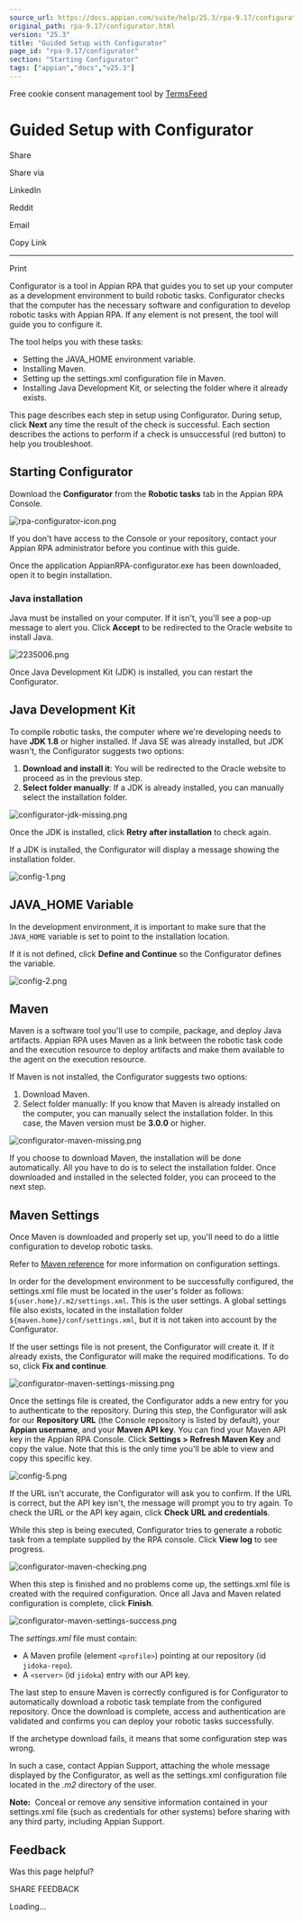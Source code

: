 ```yaml
---
source_url: https://docs.appian.com/suite/help/25.3/rpa-9.17/configurator.html
original_path: rpa-9.17/configurator.html
version: "25.3"
title: "Guided Setup with Configurator"
page_id: "rpa-9.17/configurator"
section: "Starting Configurator"
tags: ["appian","docs","v25.3"]
---
```



Free cookie consent management tool by [TermsFeed](https://www.termsfeed.com/)

# Guided Setup with Configurator

Share

Share via

LinkedIn

Reddit

Email

Copy Link

* * *

Print

Configurator is a tool in Appian RPA that guides you to set up your computer as a development environment to build robotic tasks. Configurator checks that the computer has the necessary software and configuration to develop robotic tasks with Appian RPA. If any element is not present, the tool will guide you to configure it.

The tool helps you with these tasks:

-   Setting the JAVA\_HOME environment variable.
-   Installing Maven.
-   Setting up the settings.xml configuration file in Maven.
-   Installing Java Development Kit, or selecting the folder where it already exists.

This page describes each step in setup using Configurator. During setup, click **Next** any time the result of the check is successful. Each section describes the actions to perform if a check is unsuccessful (red button) to help you troubleshoot.

## Starting Configurator

Download the **Configurator** from the **Robotic tasks** tab in the Appian RPA Console.

![rpa-configurator-icon.png](images/rpa-configurator-icon.png)

If you don't have access to the Console or your repository, contact your Appian RPA administrator before you continue with this guide.

Once the application AppianRPA-configurator.exe has been downloaded, open it to begin installation.

### Java installation

Java must be installed on your computer. If it isn't, you'll see a pop-up message to alert you. Click **Accept** to be redirected to the Oracle website to install Java.

![2235006.png](images/2235006.png)

Once Java Development Kit (JDK) is installed, you can restart the Configurator.

## Java Development Kit

To compile robotic tasks, the computer where we're developing needs to have **JDK 1.8** or higher installed. If Java SE was already installed, but JDK wasn't, the Configurator suggests two options:

1.  **Download and install it**: You will be redirected to the Oracle website to proceed as in the previous step.
2.  **Select folder manually**: If a JDK is already installed, you can manually select the installation folder.

![configurator-jdk-missing.png](images/configurator-jdk-missing.png)

Once the JDK is installed, click **Retry after installation** to check again.

If a JDK is installed, the Configurator will display a message showing the installation folder.

![config-1.png](images/config-1.png)

## JAVA\_HOME Variable

In the development environment, it is important to make sure that the `JAVA_HOME` variable is set to point to the installation location.

If it is not defined, click **Define and Continue** so the Configurator defines the variable.

![config-2.png](images/config-2.png)

## Maven

Maven is a software tool you'll use to compile, package, and deploy Java artifacts. Appian RPA uses Maven as a link between the robotic task code and the execution resource to deploy artifacts and make them available to the agent on the execution resource.

If Maven is not installed, the Configurator suggests two options:

1.  Download Maven.
2.  Select folder manually: If you know that Maven is already installed on the computer, you can manually select the installation folder. In this case, the Maven version must be **3.0.0** or higher.

![configurator-maven-missing.png](images/configurator-maven-missing.png)

If you choose to download Maven, the installation will be done automatically. All you have to do is to select the installation folder. Once downloaded and installed in the selected folder, you can proceed to the next step.

## Maven Settings

Once Maven is downloaded and properly set up, you'll need to do a little configuration to develop robotic tasks.

Refer to [Maven reference](https://maven.apache.org/settings.html) for more information on configuration settings.

In order for the development environment to be successfully configured, the settings.xml file must be located in the user's folder as follows: `${user.home}/.m2/settings.xml`. This is the user settings. A global settings file also exists, located in the installation folder `${maven.home}/conf/settings.xml`, but it is not taken into account by the Configurator.

If the user settings file is not present, the Configurator will create it. If it already exists, the Configurator will make the required modifications. To do so, click **Fix and continue**.

![configurator-maven-settings-missing.png](images/configurator-maven-settings-missing.png)

Once the settings file is created, the Configurator adds a new entry for you to authenticate to the repository. During this step, the Configurator will ask for our **Repository URL** (the Console repository is listed by default), your **Appian username**, and your **Maven API key**. You can find your Maven API key in the Appian RPA Console. Click **Settings > Refresh Maven Key** and copy the value. Note that this is the only time you'll be able to view and copy this specific key.

![config-5.png](images/config-5.png)

If the URL isn't accurate, the Configurator will ask you to confirm. If the URL is correct, but the API key isn't, the message will prompt you to try again. To check the URL or the API key again, click **Check URL and credentials**.

While this step is being executed, Configurator tries to generate a robotic task from a template supplied by the RPA console. Click **View log** to see progress.

![configurator-maven-checking.png](images/configurator-maven-checking.png)

When this step is finished and no problems come up, the settings.xml file is created with the required configuration. Once all Java and Maven related configuration is complete, click **Finish**.

![configurator-maven-settings-success.png](images/configurator-maven-settings-success.png)

The _settings.xml_ file must contain:

-   A Maven profile (element `<profile>`) pointing at our repository (id `jidoka-repo`).
-   A `<server>` (id `jidoka`) entry with our API key.

The last step to ensure Maven is correctly configured is for Configurator to automatically download a robotic task template from the configured repository. Once the download is complete, access and authentication are validated and confirms you can deploy your robotic tasks successfully.

If the archetype download fails, it means that some configuration step was wrong.

In such a case, contact Appian Support, attaching the whole message displayed by the Configurator, as well as the settings.xml configuration file located in the _.m2_ directory of the user.

**Note:**  Conceal or remove any sensitive information contained in your settings.xml file (such as credentials for other systems) before sharing with any third party, including Appian Support.

## Feedback

Was this page helpful?

SHARE FEEDBACK

Loading...